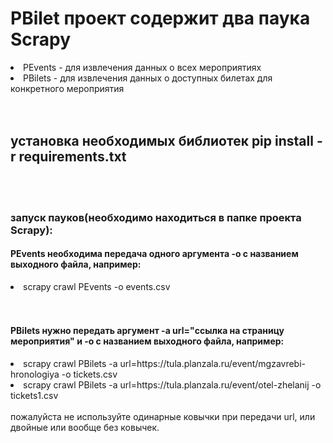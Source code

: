 <H1>PBilet проект содержит два паука Scrapy</H2>
  <li>PEvents - для извлечения данных о всех мероприятиях</li>
  <li>PBilets - для извлечения данных о доступных билетах для конкретного мероприятия</li>

<BR>
<BR>


<H2>установка необходимых библиотек pip install -r requirements.txt</H2>

<BR>
<BR>


<H3>запуск пауков(необходимо находиться в папке проекта Scrapy):</H3>
  <H4>PEvents необходима передача одного аргумента -o с названием выходного файла, например:</H4>
      <li>scrapy crawl PEvents -o events.csv</li>

<BR>
<BR>


  <H4>PBilets нужно передать аргумент -a url="ссылка на страницу мероприятия" и -o с названием выходного файла, например:</H3>
      <li>scrapy crawl PBilets -a url=https://tula.planzala.ru/event/mgzavrebi-hronologiya -o tickets.csv</li>
      <li>scrapy crawl PBilets -a url=https://tula.planzala.ru/event/otel-zhelanij -o tickets1.csv</li>
<BR>
пожалуйста не используйте одинарные ковычки при передачи url, или двойные или вообще без ковычек.

      
